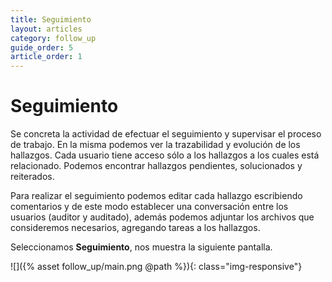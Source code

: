 ```yaml
---
title: Seguimiento
layout: articles
category: follow_up
guide_order: 5
article_order: 1
---
```


# Seguimiento

Se concreta la actividad de efectuar el seguimiento y supervisar el proceso de trabajo. En la misma podemos ver la trazabilidad y evolución de los hallazgos. Cada usuario tiene acceso sólo a los hallazgos a los cuales está relacionado. Podemos encontrar hallazgos pendientes, solucionados y reiterados.

Para realizar el seguimiento podemos editar cada hallazgo escribiendo comentarios y de este modo establecer una conversación entre los usuarios (auditor y auditado), además podemos adjuntar los archivos que consideremos necesarios, agregando tareas a los hallazgos.

Seleccionamos **Seguimiento**, nos muestra la siguiente pantalla.

![]({% asset follow_up/main.png @path %}){: class="img-responsive"}
